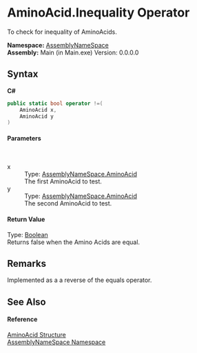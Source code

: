 # AminoAcid.Inequality Operator 
 

To check for inequality of AminoAcids.

**Namespace:**&nbsp;<a href="6bcc80ef-5cfd-db5f-1eb2-7297d1c16397">AssemblyNameSpace</a><br />**Assembly:**&nbsp;Main (in Main.exe) Version: 0.0.0.0

## Syntax

**C#**<br />
``` C#
public static bool operator !=(
	AminoAcid x,
	AminoAcid y
)
```


#### Parameters
&nbsp;<dl><dt>x</dt><dd>Type: <a href="906567b4-adec-2d74-6183-8174a5b7ae4d">AssemblyNameSpace.AminoAcid</a><br />The first AminoAcid to test.</dd><dt>y</dt><dd>Type: <a href="906567b4-adec-2d74-6183-8174a5b7ae4d">AssemblyNameSpace.AminoAcid</a><br />The second AminoAcid to test.</dd></dl>

#### Return Value
Type: <a href="http://msdn2.microsoft.com/en-us/library/a28wyd50" target="_blank">Boolean</a><br />Returns false when the Amino Acids are equal.

## Remarks
Implemented as a a reverse of the equals operator.

## See Also


#### Reference
<a href="906567b4-adec-2d74-6183-8174a5b7ae4d">AminoAcid Structure</a><br /><a href="6bcc80ef-5cfd-db5f-1eb2-7297d1c16397">AssemblyNameSpace Namespace</a><br />